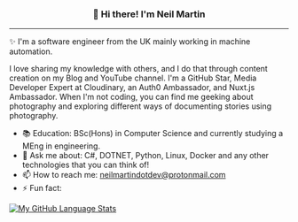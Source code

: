
<h3 align="center">👋 Hi there! I'm Neil Martin</h3>
<p align="center">
</p>

---
✨ I'm a software engineer from the UK mainly working in machine automation.

I love sharing my knowledge with others, and I do that through content creation on my Blog and YouTube channel. I'm a GitHub Star, Media Developer Expert at Cloudinary, an Auth0 Ambassador, and Nuxt.js Ambassador. When I'm not coding, you can find me geeking about photography and exploring different ways of documenting stories using photography.


- :books:  Education: BSc(Hons) in Computer Science and currently studying a MEng in engineering.
- 💬 Ask me about: C#, DOTNET, Python, Linux, Docker and any other technologies that you can think of!
- 📫 How to reach me: neilmartindotdev@protonmail.com
- ⚡ Fun fact: 

[![My GitHub Language Stats](https://github-readme-stats.vercel.app/api/top-langs/?username=neilmartindev&langs_count=5&theme=radical)]()

